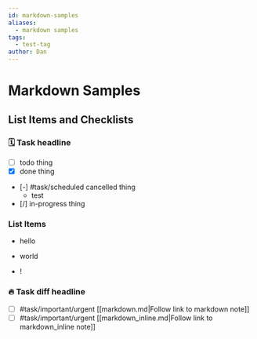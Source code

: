 ```yaml
---
id: markdown-samples
aliases:
  - markdown samples
tags:
  - test-tag
author: Dan
---
```


# Markdown Samples

## List Items and Checklists

### 🗓️ Task headline

- [ ] todo thing
- [x] done thing
- [-] #task/scheduled cancelled thing
  - test
- [/] in-progress thing

### List Items

- hello
+ world
* !

### 🔥 Task diff headline

- [ ] #task/important/urgent [[markdown.md|Follow link to markdown note]]
- [ ] #task/important/urgent [[markdown_inline.md|Follow link to markdown_inline note]]
